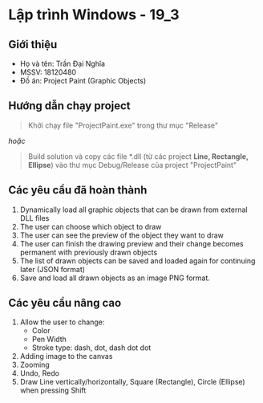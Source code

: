 # Lập trình Windows - 19_3

## Giới thiệu

-   Họ và tên: Trần Đại Nghĩa
-   MSSV: 18120480
-   Đồ án: Project Paint (Graphic Objects)

## Hướng dẫn chạy project

> Khởi chạy file "ProjectPaint.exe" trong thư mục "Release"

_hoặc_

> Build solution và copy các file \*.dll (từ các project **Line, Rectangle, Ellipse**) vào thư mục Debug/Release của project "ProjectPaint"

## Các yêu cầu đã hoàn thành

1. Dynamically load all graphic objects that can be drawn from external DLL files
2. The user can choose which object to draw
3. The user can see the preview of the object they want to draw
4. The user can finish the drawing preview and their change becomes permanent with previously drawn objects
5. The list of drawn objects can be saved and loaded again for continuing later (JSON format)
6. Save and load all drawn objects as an image PNG format.

## Các yêu cầu nâng cao

1. Allow the user to change:
    - Color
    - Pen Width
    - Stroke type: dash, dot, dash dot dot
2. Adding image to the canvas
3. Zooming
4. Undo, Redo
5. Draw Line vertically/horizontally, Square (Rectangle), Circle (Ellipse) when pressing Shift
